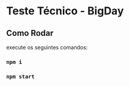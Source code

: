 # Teste Técnico - BigDay

## Como Rodar

execute os seguintes comandos:

### `npm i`

### `npm start`
